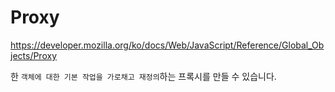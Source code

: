 # Proxy

https://developer.mozilla.org/ko/docs/Web/JavaScript/Reference/Global_Objects/Proxy

한 `객체에 대한 기본 작업을 가로채고 재정의`하는 프록시를 만들 수 있습니다.
